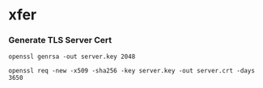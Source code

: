 # xfer


### Generate TLS Server Cert

```
openssl genrsa -out server.key 2048

openssl req -new -x509 -sha256 -key server.key -out server.crt -days 3650
```